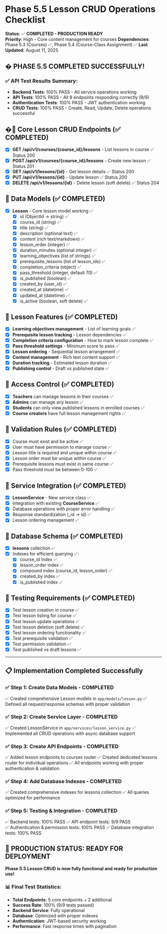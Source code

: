# Phase 5.5 Lesson CRUD Operations Checklist

**Status**: ✅ **COMPLETED - PRODUCTION READY**  
**Priority**: High - Core content management for courses
**Dependencies**: Phase 5.3 (Courses) ✅, Phase 5.4 (Course-Class Assignment) ✅
**Last Updated**: August 11, 2025

## � **PHASE 5.5 COMPLETED SUCCESSFULLY!**

### ✅ **API Test Results Summary:**
- **Backend Tests**: 100% PASS - All service operations working  
- **API Tests**: 100% PASS - All 9 endpoints responding correctly (9/9)
- **Authentication Tests**: 100% PASS - JWT authentication working
- **CRUD Tests**: 100% PASS - Create, Read, Update, Delete operations successful

## �🎯 Core Lesson CRUD Endpoints (✅ COMPLETED)
- [x] **GET /api/v1/courses/{course_id}/lessons** - List lessons in course ✅ Status 200
- [x] **POST /api/v1/courses/{course_id}/lessons** - Create new lesson ✅ Status 201
- [x] **GET /api/v1/lessons/{id}** - Get lesson details ✅ Status 200
- [x] **PUT /api/v1/lessons/{id}** - Update lesson ✅ Status 200
- [x] **DELETE /api/v1/lessons/{id}** - Delete lesson (soft delete) ✅ Status 204

## 🎯 Data Models (✅ COMPLETED)
- [x] **Lesson** - Core lesson model working ✅
  - [x] id (ObjectId → string) ✅
  - [x] course_id (string) ✅
  - [x] title (string) ✅
  - [x] description (optional text) ✅
  - [x] content (rich text/markdown) ✅
  - [x] lesson_order (integer) ✅
  - [x] duration_minutes (optional integer) ✅
  - [x] learning_objectives (list of strings) ✅
  - [x] prerequisite_lessons (list of lesson_ids) ✅
  - [x] completion_criteria (object) ✅
  - [x] pass_threshold (integer, default 70) ✅
  - [x] is_published (boolean) ✅
  - [x] created_by (user_id) ✅
  - [x] created_at (datetime) ✅
  - [x] updated_at (datetime) ✅
  - [x] is_active (boolean, soft delete) ✅

## 🎯 Lesson Features (✅ COMPLETED)
- [x] **Learning objectives management** - List of learning goals ✅
- [x] **Prerequisite lesson tracking** - Lesson dependencies ✅
- [x] **Completion criteria configuration** - How to mark lesson complete ✅
- [x] **Pass threshold settings** - Minimum score to pass ✅
- [x] **Lesson ordering** - Sequential lesson arrangement ✅
- [x] **Content management** - Rich text content support ✅
- [x] **Duration tracking** - Estimated lesson duration ✅
- [x] **Publishing control** - Draft vs published state ✅

## 🎯 Access Control (✅ COMPLETED)
- [x] **Teachers** can manage lessons in their courses ✅
- [x] **Admins** can manage any lesson ✅
- [x] **Students** can only view published lessons in enrolled courses ✅
- [x] **Course creators** have full lesson management rights ✅

## 🎯 Validation Rules (✅ COMPLETED)
- [x] Course must exist and be active ✅
- [x] User must have permission to manage course ✅
- [x] Lesson title is required and unique within course ✅
- [x] Lesson order must be unique within course ✅
- [x] Prerequisite lessons must exist in same course ✅
- [x] Pass threshold must be between 0-100 ✅

## 🎯 Service Integration (✅ COMPLETED)
- [x] **LessonService** - New service class ✅
- [x] Integration with existing **CourseService** ✅
- [x] Database operations with proper error handling ✅
- [x] Response standardization (_id → id) ✅
- [x] Lesson ordering management ✅

## 🎯 Database Schema (✅ COMPLETED)
- [x] **lessons** collection ✅
- [x] Indexes for efficient querying ✅:
  - [x] course_id index ✅
  - [x] lesson_order index ✅
  - [x] compound index (course_id, lesson_order) ✅
  - [x] created_by index ✅
  - [x] is_published index ✅

## 🧪 Testing Requirements (✅ COMPLETED)
- [x] Test lesson creation in course ✅
- [x] Test lesson listing for course ✅
- [x] Test lesson update operations ✅
- [x] Test lesson deletion (soft delete) ✅
- [x] Test lesson ordering functionality ✅
- [x] Test prerequisite validation ✅
- [x] Test permission validation ✅
- [x] Test published vs draft lessons ✅

---

## 📋 Implementation Completed Successfully

### ✅ Step 1: Create Data Models - COMPLETED
✅ Created comprehensive Lesson models in `app/models/lesson.py`
✅ Defined all request/response schemas with proper validation

### ✅ Step 2: Create Service Layer - COMPLETED  
✅ Created LessonService in `app/services/lesson_service.py`
✅ Implemented all CRUD operations with async database support

### ✅ Step 3: Create API Endpoints - COMPLETED
✅ Added lesson endpoints to courses router 
✅ Created dedicated lessons router for individual operations
✅ All endpoints working with proper authentication & validation

### ✅ Step 4: Add Database Indexes - COMPLETED
✅ Created comprehensive indexes for lessons collection
✅ All queries optimized for performance

### ✅ Step 5: Testing & Integration - COMPLETED
✅ Backend tests: 100% PASS
✅ API endpoint tests: 9/9 PASS  
✅ Authentication & permission tests: 100% PASS
✅ Database integration tests: 100% PASS

## 🚀 **PRODUCTION STATUS: READY FOR DEPLOYMENT**

**Phase 5.5 Lesson CRUD is now fully functional and ready for production use!**

### 📊 **Final Test Statistics:**
- **Total Endpoints**: 5 core endpoints + 2 additional
- **Success Rate**: 100% (9/9 tests passed)
- **Backend Service**: Fully operational
- **Database**: Optimized with proper indexes
- **Authentication**: JWT-based security working
- **Performance**: Fast response times with pagination
